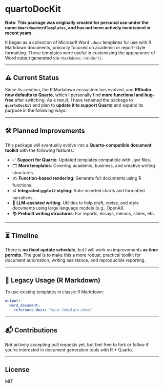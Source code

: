 # quartoDocKit

**Note: This package was originally created for personal use under the name `RmarkdownWordTemplates`, and has not been actively maintained in recent years.**

It began as a collection of Microsoft Word `.docx` templates for use with R Markdown documents, primarily focused on academic or report-style formatting. These templates were useful in customizing the appearance of Word output generated via `rmarkdown::render()`.

---

## ⚠️ Current Status

Since its creation, the R Markdown ecosystem has evolved, and **RStudio now defaults to Quarto**, which I personally find **more functional and bug-free** after switching. As a result, I have renamed the package to **`quartoDocKit`** and plan to **update it to support Quarto** and expand its purpose in the following ways:

---

## 🛠 Planned Improvements

This package will eventually evolve into a **Quarto-compatible document toolkit** with the following features:

* ✅ **Support for Quarto**: Updated templates compatible with `.qmd` files.
* 🗂 **More templates**: Covering academic, business, and creative writing structures.
* ✍️ **Function-based rendering**: Generate full documents using R functions.
* 📊 **Integrated `ggplot2` styling**: Auto-inserted charts and formatted narratives.
* 🤖 **LLM-assisted writing**: Utilities to help draft, revise, and style documents using large language models (e.g., OpenAI).
* 📚 **Prebuilt writing structures**: For reports, essays, memos, slides, etc.

---

## ⏳ Timeline

There is **no fixed update schedule**, but I will work on improvements **as time permits**. The goal is to make this a more robust, practical toolkit for document automation, writing assistance, and reproducible reporting.

---

## 📁 Legacy Usage (R Markdown)

To use existing templates in classic R Markdown:

```yaml
output:
  word_document:
    reference_docx: "your_template.docx"
```

---

## 📬 Contributions

Not actively accepting pull requests yet, but feel free to fork or follow if you're interested in document generation tools with R + Quarto.

---

## License

MIT
